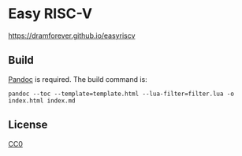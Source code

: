 # Easy RISC-V

https://dramforever.github.io/easyriscv

## Build

[Pandoc] is required. The build command is:

[Pandoc]: https://pandoc.org/

```
pandoc --toc --template=template.html --lua-filter=filter.lua -o index.html index.md
```

## License

[CC0](https://creativecommons.org/publicdomain/zero/1.0/)
